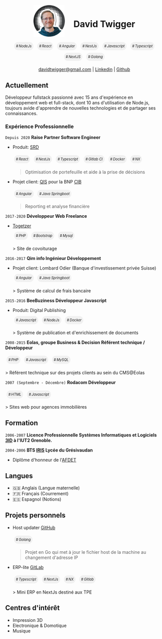 <style>
    .pill {
        background-color: rgba(27,31,35,0.05);
        padding: 6px;
        border-radius: 20px;
        margin: 10px 4px;
        font-size: 0.8em;
        font-style: italic;
        line-height: 3em;
        position: relative;
    }
    .pill:before {
        content: "#";
        margin-right: 2px;
    }
    .container-lg > h1 {
        display: none;
    }
</style>
<div style="display: flex; flex-direction: row; align-items: center; justify-content: center;">
    <img src="./media/profile-pic.png" alt="David Twigger" width="100px">
    <h1 style="margin-left: 1em;">David Twigger</h1>
    </div>
<div style="text-align: center; margin: 1em 0; ">
    <span class="pill">NodeJs</span>
    <span class="pill">React</span>
    <span class="pill">Angular</span>
    <span class="pill">NestJs</span>
    <span class="pill">Javascript</span>
    <span class="pill">Typescript</span>
    <span class="pill">NextJS</span>
    <span class="pill">Golang</span>
</div>

<div style="text-align: center">
<a href="davidtwigger@gmail.com">davidtwigger@gmail.com</a>
| <a href="https://www.linkedin.com/in/david-twigger/">Linkedin</a>
| <a href="https://github.com/twiggotronix">Github</a>
</div>

## Actuellement

Développeur fullstack passionné avec 15 ans d'expérience en développement web et full-stack, dont 10 ans d'utilisation de Node.js, toujours avide d'apprendre de nouvelles technologies et de partager ses connaissances.

### Expérience Professionnelle

`Depuis 2020`
**Raise Partner Software Engineer**

- Produit: [SRD](## "Smart Risk Decisions")
  <div style="margin: 0.5em 0 1em 0;">
  <span class="pill">React</span>
  <span class="pill">NestJs</span>
  <span class="pill">Typescript</span>
  <span class="pill">Gitlab CI</span>
  <span class="pill">Docker</span>
  <span class="pill">NX</span>
  </div>

  > Optimisation de portefeuille et aide à la prise de décisions

- Projet client: [QIS](## "Quantitative Investment Strategies") pour la BNP [CIB](## "Corporate Investment Banking")
  <div style="margin: 0.5em 0 1em 0;">
  <span class="pill">Angular</span>
  <span class="pill">Java Springboot</span>
  </div>

  > Reporting et analyse financière

`2017-2020`
**Développeur Web Freelance**

- [Togetzer](https://togetzer.com/)
  <div style="margin: 0.5em 0 1em 0;">
  <span class="pill">PHP</span>
  <span class="pill">Bootstrap</span>
  <span class="pill">Mysql</span>
  </div>
  > Site de covoiturage

`2016-2017`
**Qim info Ingénieur Développement**

- Projet client: Lombard Odier (Banque d'investissement privée Suisse)
  <div style="margin: 0.5em 0 1em 0;">
  <span class="pill">Angular</span>
  <span class="pill">Java Springboot</span>
  </div>
  > Système de calcul de frais bancaire

`2015-2016`
**BeeBuziness Développeur Javascript**

- Produit: Digital Publishing
  <div style="margin: 0.5em 0 1em 0;">
  <span class="pill">Javascript</span>
  <span class="pill">NodeJs</span>
  <span class="pill">Docker</span>
  </div>
  > Système de publication et d'enrichissement de documents

`2008-2015`
**Eolas, groupe Business & Decision Référent technique / Développeur**

  <div style="margin: 0.5em 0 1em 0;">
  <span class="pill">PHP</span>
  <span class="pill">Javascript</span>
  <span class="pill">MySQL</span>
  </div>
> Référent technique sur des projets clients au sein du CMS@Eolas

`2007 (Septembre - Décembre)`
**Rodacom Développeur**

  <div style="margin: 0.5em 0 1em 0;">
  <span class="pill">HTML</span>
  <span class="pill">Javascript</span>
  </div>
> Sites web pour agences immobilières

## Formation

`2006-2007`
**Licence Professionnelle Systèmes Informatiques et Logiciels [3ID](## "Informatique, Internet, Image et Documents") à l'IUT2 Grenoble.**

`2004-2006`
**BTS [IRIS](## "Informatique & Réseau pour L'industrie et les Services") Lycée du Grésivaudan**

- Diplôme d'honneur de l'[AFDET](## "Association Française pour le Développement de l’Enseignement Technique")

## Langues

- 🇬🇧 Anglais (Langue maternelle)
- 🇫🇷 Français (Courrement)
- 🇪🇸 Espagnol (Notions)

## Projets personnels

- Host updater [GitHub](https://github.com/twiggotronix/host-updater)
  <div style="margin: 0.5em 0 1em 0; ">
  <span class="pill">Golang</span>
  </div>

  > Projet en Go qui met à jour le fichier host de la machine au changement d'adresse IP

- ERP-lite [GitLab](https://github.com/twiggotronix/erp-lite)
  <div style="margin: 0.5em 0 1em 0; ">
  <span class="pill">Typescript</span>
  <span class="pill">NextJs</span>
  <span class="pill">NX</span>
  <span class="pill">Gitlab</span>
  </div>
  > Mini ERP en NextJs destiné aux TPE

## Centres d'intérêt

- Impression 3D
- Electronique & Domotique
- Musique
